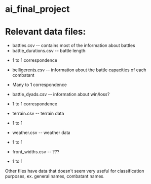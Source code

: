 ai_final_project
================

# Relevant data files:

* battles.csv -- contains most of the information about battles
* battle_durations.csv -- battle length
- 1 to 1 correspondence
* belligerents.csv -- information about the battle capacities of each combatant
- Many to 1 correspondence
* battle_dyads.csv -- information about win/loss?
- 1 to 1 correspondence
* terrain.csv -- terrain data
- 1 to 1
* weather.csv -- weather data
- 1 to 1
* front_widths.csv -- ???
- 1 to 1

Other files have data that doesn't seem very useful for classification purposes, ex. general names, combatant names.

